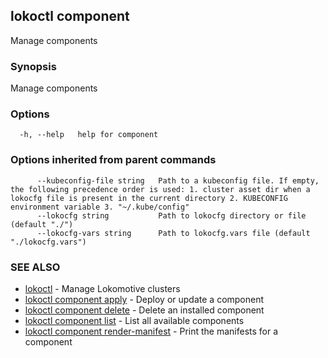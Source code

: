 ## lokoctl component

Manage components

### Synopsis

Manage components

### Options

```
  -h, --help   help for component
```

### Options inherited from parent commands

```
      --kubeconfig-file string   Path to a kubeconfig file. If empty, the following precedence order is used: 1. cluster asset dir when a lokocfg file is present in the current directory 2. KUBECONFIG environment variable 3. "~/.kube/config"
      --lokocfg string           Path to lokocfg directory or file (default "./")
      --lokocfg-vars string      Path to lokocfg.vars file (default "./lokocfg.vars")
```

### SEE ALSO

* [lokoctl](lokoctl.md)	 - Manage Lokomotive clusters
* [lokoctl component apply](lokoctl_component_apply.md)	 - Deploy or update a component
* [lokoctl component delete](lokoctl_component_delete.md)	 - Delete an installed component
* [lokoctl component list](lokoctl_component_list.md)	 - List all available components
* [lokoctl component render-manifest](lokoctl_component_render-manifest.md)	 - Print the manifests for a component

